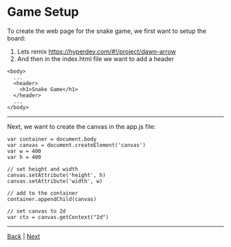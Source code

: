 # Game Setup

To create the web page for the snake game, we first want to setup the board:

1. Lets remix https://hyperdev.com/#!/project/dawn-arrow
1. And then in the index.html file we want to add a header

```
<body>
  ...
  <header>
    <h1>Snake Game</h1>
  </header>
  ...
</body>
```

---

Next, we want to create the canvas in the app.js file:

```
var container = document.body
var canvas = document.createElement('canvas')
var w = 400
var h = 400

// set height and width
canvas.setAttribute('height', h)
canvas.setAttribute('width', w)

// add to the container
container.appendChild(canvas)

// set canvas to 2d
var ctx = canvas.getContext("2d")

```

---

[Back](.) | [Next](2)
